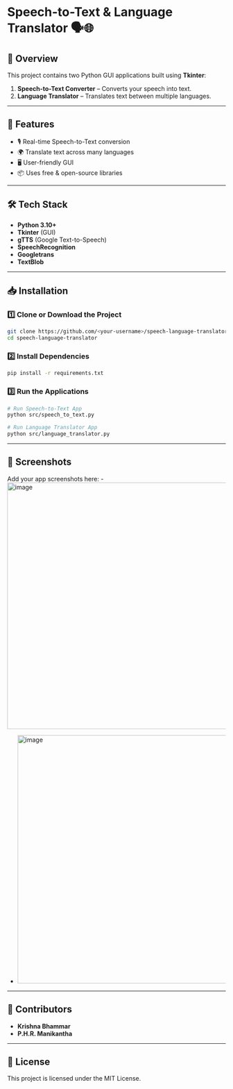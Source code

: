 # Speech-to-Text & Language Translator 🗣️🌐

## 📌 Overview
This project contains two Python GUI applications built using **Tkinter**:
1. **Speech-to-Text Converter** – Converts your speech into text.
2. **Language Translator** – Translates text between multiple languages.

---

## 🚀 Features
- 🎙️ Real-time Speech-to-Text conversion
- 🌍 Translate text across many languages
- 🖥️ User-friendly GUI
- 📦 Uses free & open-source libraries

---

## 🛠️ Tech Stack
- **Python 3.10+**
- **Tkinter** (GUI)
- **gTTS** (Google Text-to-Speech)
- **SpeechRecognition**
- **Googletrans**
- **TextBlob**

---

## 📥 Installation

### 1️⃣ Clone or Download the Project
```bash
git clone https://github.com/<your-username>/speech-language-translator.git
cd speech-language-translator
```

### 2️⃣ Install Dependencies
```bash
pip install -r requirements.txt
```

### 3️⃣ Run the Applications
```bash
# Run Speech-to-Text App
python src/speech_to_text.py

# Run Language Translator App
python src/language_translator.py
```

---

## 📸 Screenshots
Add your app screenshots here:
-<img width="542" height="568" alt="image" src="https://github.com/user-attachments/assets/26c066a8-a178-433c-8a5a-cf0d6dc80f74" />

- <img width="546" height="572" alt="image" src="https://github.com/user-attachments/assets/0c0c9a3e-4744-4a91-8170-3523235e0689" />


---

## 🤝 Contributors
- **Krishna Bhammar**
- **P.H.R. Manikantha**

---

## 📜 License
This project is licensed under the MIT License.
